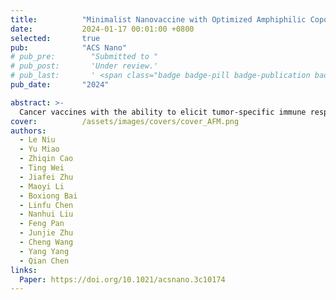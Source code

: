 ```yaml
---
title:          "Minimalist Nanovaccine with Optimized Amphiphilic Copolymers for Cancer Immunotherapy"
date:           2024-01-17 00:01:00 +0800
selected:       true
pub:            "ACS Nano"
# pub_pre:        "Submitted to "
# pub_post:       'Under review.'
# pub_last:       ' <span class="badge badge-pill badge-publication badge-success">Spotlight</span>'
pub_date:       "2024"

abstract: >-
  Cancer vaccines with the ability to elicit tumor-specific immune responses have attracted significant interest in cancer immunotherapy. A key challenge for effective cancer vaccines is the spatiotemporal codelivery of antigens and adjuvants. Herein, we synthesized a copolymer library containing nine poly(ethylene glycol) methyl ether methacrylate-co-butyl methacrylate-co-2-(azepan-1-yl)ethyl methacrylate (PEGMA-co-BMA-co-C7AMA) graft copolymers with designed proportions of different components to regulate their properties. Among these polymers, C-25, with a C7AMA:BMA ratio at 1.5:1 and PEG wt % of 25%, was screened as the most effective nanovaccine carrier with enhanced ability to induce mouse bone marrow-derived dendritic cell (BMDC) maturation. Additionally, RNA-sequencing (RNA-Seq) analysis revealed that C-25 could activate dendritic cells (DCs) through multisignaling pathways to trigger potent immune effects. Then, the screened C-25 was used to encapsulate the model peptide antigen, OVA257–280, to form nanovaccine C-25/OVA257–280. It was found that the C-25/OVA257–280 nanovaccine could effectively facilitate DC maturation and antigen cross-presentation without any other additional adjuvant and exhibited excellent prophylactic efficacy in the B16F10-OVA tumor model. Moreover, in combination with antiprogrammed cell death protein-ligand 1 (anti-PD-L1), the C-25/OVA257–280 nanovaccine could significantly delay the growth of pre-existing tumors. Therefore, this work developed a minimalist nanovaccine with a simple formulation and high efficiency in activating tumor-specific immune responses, showing great potential for further application in cancer immunotherapy.
cover:          /assets/images/covers/cover_AFM.png
authors:
  - Le Niu
  - Yu Miao
  - Zhiqin Cao
  - Ting Wei
  - Jiafei Zhu
  - Maoyi Li
  - Boxiong Bai
  - Linfu Chen
  - Nanhui Liu
  - Feng Pan
  - Junjie Zhu
  - Cheng Wang
  - Yang Yang
  - Qian Chen
links:
  Paper: https://doi.org/10.1021/acsnano.3c10174
---
```

